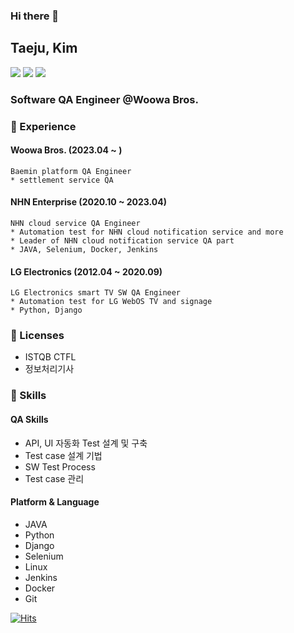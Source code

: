 ### Hi there 👋

## Taeju, Kim
<p>
  <a href="https://blog.taeju.kim" target="_blank"><img src="https://img.shields.io/badge/Blog-007396?style=flat-square"/></a>
  <a href="https://www.linkedin.com/in/taeju-kim/" target="_blank"><img src="https://img.shields.io/badge/taejukim-0A66C2?style=flat-square&logo=Linkedin&logoColor=white"/></a>
  <a href="mailto:iam@taeju.kim" target="_blank"><img src="https://img.shields.io/badge/iam@taeju.kim-EE4335?style=flat-square&logo=Gmail&logoColor=white"/></a>
</p>

### Software QA Engineer @Woowa Bros.

### 🏢 Experience
#### Woowa Bros. (2023.04 ~ )
```
Baemin platform QA Engineer
* settlement service QA
```


#### NHN Enterprise (2020.10 ~ 2023.04)
```
NHN cloud service QA Engineer 
* Automation test for NHN cloud notification service and more 
* Leader of NHN cloud notification service QA part
* JAVA, Selenium, Docker, Jenkins
```
#### LG Electronics (2012.04 ~ 2020.09)
```
LG Electronics smart TV SW QA Engineer
* Automation test for LG WebOS TV and signage
* Python, Django
```

### 🪪 Licenses
* ISTQB CTFL
* 정보처리기사

### 💪 Skills
#### QA Skills
* API, UI 자동화 Test 설계 및 구축
* Test case 설계 기법
* SW Test Process
* Test case 관리
#### Platform & Language
* JAVA
* Python
* Django
* Selenium
* Linux
* Jenkins
* Docker 
* Git

[![Hits](https://hits.seeyoufarm.com/api/count/incr/badge.svg?url=https%3A%2F%2Fgithub.com%2Ftaejukim&count_bg=%2379C83D&title_bg=%23555555&icon=&icon_color=%23E7E7E7&title=hits&edge_flat=false)](https://hits.seeyoufarm.com)

<!--
**taejukim/taejukim** is a ✨ _special_ ✨ repository because its `README.md` (this file) appears on your GitHub profile.

Here are some ideas to get you started:

- 🔭 I’m currently working on ...
- 🌱 I’m currently learning ...
- 👯 I’m looking to collaborate on ...
- 🤔 I’m looking for help with ...
- 💬 Ask me about ...
- 📫 How to reach me: ...
- 😄 Pronouns: ...
- ⚡ Fun fact: ...
-->
